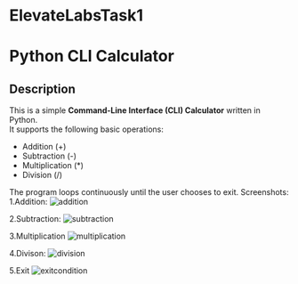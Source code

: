 # ElevateLabsTask1
# Python CLI Calculator

## Description
This is a simple **Command-Line Interface (CLI) Calculator** written in Python.  
It supports the following basic operations:
- Addition (+)
- Subtraction (-)
- Multiplication (*)
- Division (/)

The program loops continuously until the user chooses to exit.
Screenshots:
1.Addition:
        ![addition](https://github.com/user-attachments/assets/8ffe83bd-5275-4f16-a367-7919373e96a4)

2.Subtraction:
        ![subtraction](https://github.com/user-attachments/assets/3659f7e7-a593-4a23-9e01-63c1d7e1e3b4)

3.Multiplication
        ![multiplication](https://github.com/user-attachments/assets/2610c126-0e28-41e1-a49e-7f1dcc72c5be)

4.Divison:
       ![division](https://github.com/user-attachments/assets/b7f2bebd-61d6-49a2-84e5-91201f686955)

5.Exit 
       ![exitcondition](https://github.com/user-attachments/assets/e4d293cc-e52c-4841-a62f-5b882003af64)



